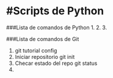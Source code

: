 #Scripts de Python
==================

###Lista de comandos de Python
1.
2.
3.


###Lista de comandos de Git
1. git tutorial config
2. Iniciar repositorio
git init
3. Checar estado del repo
git status
4.